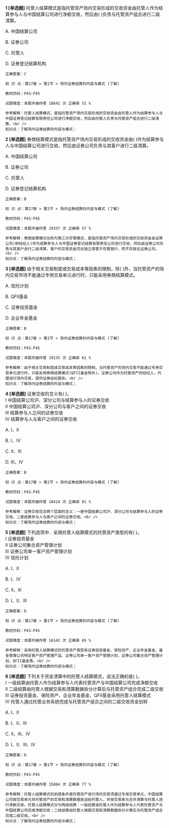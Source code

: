 **1 [单选题]** 托管人结算模式是指托管资产场内交易形成的交收资金由托管人作为结算参与人与中国结算公司进行净额交收，然后由( )负责与托管资产组合进行二级清算。

A. 中国结算公司

B. 证券公司

C. 托管人

D. 证券登记结算机构 

```
正确答案：C

知 识 点：第17章 > 第1节 > 场内证券结算的内容与模式 (了解)

教材页码：P43-P45

试题难度：本题共被作答 18641 次 正确率 51 %

参考解释：托管人结算模式，是指托管资产场内交易形成的交收资金由托管人作为结算参与人与中国证券登记结算有限责任公司进行净额交收，然后由托管人负责与托管资产组合进行二级清算。<br />
知识点：了解场内证券结算的内容与模式：
```


**2 [单选题]** 券商结算模式是指托管资产场内交易形成的交收资金由( )作为结算参与人与中国结算公司进行交收，然后由证券公司负责与其客户进行二级清算。

A. 中国结算公司

B. 证券公司

C. 托管人

D. 证券登记结算机构 

```
正确答案：B

知 识 点：第17章 > 第1节 > 场内证券结算的内容与模式 (了解)

教材页码：P43-P45

试题难度：本题共被作答 19337 次 正确率 57 %

参考解释：券商结算模式也称为第三方存管模式，是指托管资产场内交易形成的交收资金由证券公司(即经纪人)作为结算参与人与中国证券登记结算有限责任公司进行交收，然后由证券公司负责与其客户进行二级清算，客户的交易资金完全独立保管于存管银行，而不存放在证券公司。<br />
知识点：了解场内证券结算的内容与模式；
```


**3 [单选题]** 由于相关交易制度或交易成本等因素的限制，除( )外，当托管资产的场内交易市场不能通过专用交易单元进行时，只能采用券商结算模式。

A. 信托计划

B. QFII基金

C. 证券投资基金

D. 企业年金基金 

```
正确答案：B

知 识 点：第17章 > 第1节 > 场内证券结算的内容与模式 (了解)

教材页码：P43-P45

试题难度：本题共被作答 19135 次 正确率 61 %

参考解释：由于相关交易制度或交易成本等因素的限制，当托管资产的场内交易不能通过专用交易单元进行时，只能采用券商结算模式(QFII基金除外)。证券公司作为托管资产的经纪人，代理进行场内交易，提供证券经纪服务。<br />
知识点：了解场内证券结算的内容与模式；
```


**4 [单选题]** 证券交收的含义有( )。 <br />
Ⅰ 中国结算公司沪、深分公司与结算参与人的证券交收 <br />
Ⅱ 中国结算公司沪、深分公司与客户之间的证券交收 <br />
Ⅲ 结算参与人之间的证券交收 <br />
Ⅳ 结算参与人与客户之间的证券交收

A. Ⅰ、Ⅱ

B. Ⅰ、Ⅳ

C. Ⅱ、Ⅲ

D. Ⅲ、Ⅳ 

```
正确答案：B

知 识 点：第17章 > 第1节 > 场内证券结算的内容与模式 (了解)

教材页码：P43-P45

试题难度：本题共被作答 18414 次 正确率 81 %

参考解释：证券交收包含两个层面的含义：一是中国结算公司沪、深分公司与结算参与人的证券交收。二是结算参与人与客户之间的证券交收。<br />
知识点：了解场内证券结算的内容与模式；
```


**5 [单选题]** 下列选项中．采用托管人结算模式的托管资产类型的有( )。 <br />
Ⅰ 证券投资基金 <br />
Ⅱ 证券公司集合资产管理计划 <br />
Ⅲ 证券公司单一客户资产管理计划 <br />
Ⅳ 信托计划

A. Ⅰ、Ⅱ

B. Ⅰ、Ⅳ

C. Ⅱ、Ⅲ

D. Ⅰ、Ⅱ、Ⅲ 

```
正确答案：D

知 识 点：第17章 > 第1节 > 场内证券结算的内容与模式 (了解)

教材页码：P43-P45

试题难度：本题共被作答 16142 次 正确率 65 %

参考解释：采用托管人结算模式的托管资产类型有证券投资基金、保险资产、企业年金基金、基金管理公司特定客户资产管理产品、证券公司单一客户资产管理计划、证券公司集合资产管理计划、QFII基金等。<br />
知识点：了解场内证券结算的内容与模式；
```


**6 [单选题]** 下列关于资金清算中的托管人结算模式，说法正确的是( )。 <br />
Ⅰ 一级结算由托管人作为结算参与人代表托管资产与中国结算公司完成净额交收 <br />
Ⅱ 二级结算由托管人根据交易和清算数据拆分计算后与托管资产组合完成二级交收 <br />
Ⅲ 证券投资基金、保险资产、企业年金基金、QFII基金采用托管人结算模式 <br />
Ⅳ 托管人通过托管业务系统完成与托管资产组合之间的二级交收资金划转

A. Ⅰ、Ⅱ

B. Ⅰ、Ⅱ、Ⅲ

C. Ⅱ、Ⅲ、Ⅳ

D. Ⅰ、Ⅱ、Ⅲ、Ⅳ 

```
正确答案：D

知 识 点：第17章 > 第1节 > 场内证券结算的内容与模式 (了解)

教材页码：P43-P45

试题难度：本题共被作答 15864 次 正确率 77 %

参考解释：托管人结算模式的前提条件是托管资产进行场内交易须通过专用交易单元，中国结算公司按交易单元将托管资产的交易和清算数据发送给托管人，并按交易单元合并清算与托管人进行净额交收。托管人结算模式分为两级结算：一级结算由托管人作为结算参与人代表托管资产与中国结算公司完成净额交收；二级结算由托管人根据交易和清算数据拆分计算后与托管资产组合完成二级交收。<br />
知识点：了解场内证券结算的内容与模式；
```


